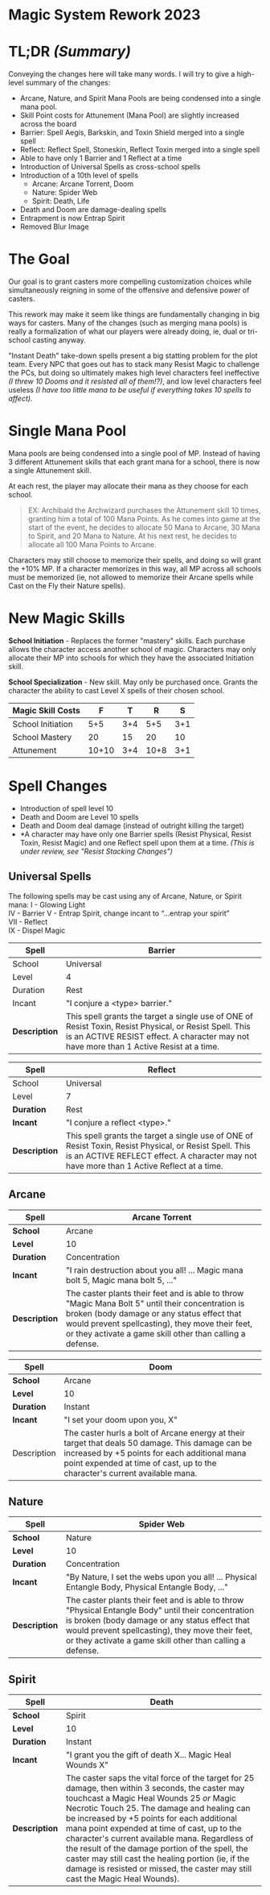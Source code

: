 # Magic System Rework 2023 #

# **TL;DR** _(Summary)_ #
Conveying the changes here will take many words. I will try to give a high-level summary of the changes:

- Arcane, Nature, and Spirit Mana Pools are being condensed into a single mana pool.
- Skill Point costs for Attunement (Mana Pool) are slightly increased across the board
- Barrier: Spell Aegis, Barkskin, and Toxin Shield merged into a single spell
- Reflect: Reflect Spell, Stoneskin, Reflect Toxin merged into a single spell
- Able to have only 1 Barrier and 1 Reflect at a time
- Introduction of Universal Spells as cross-school spells
- Introduction of a 10th level of spells
    - Arcane: Arcane Torrent, Doom 
    - Nature: Spider Web
    - Spirit: Death, Life
- Death and Doom are damage-dealing spells
- Entrapment is now Entrap Spirit
- Removed Blur Image

# The Goal #
Our goal is to grant casters more compelling customization choices while simultaneously reigning in some of the offensive and defensive power of casters.

This rework may make it seem like things are fundamentally changing in big ways for casters. Many of the changes (such as merging mana pools) is really a formalization of what our players were already doing, ie, dual or tri-school casting anyway.

"Instant Death" take-down spells present a big statting problem for the plot team. Every NPC that goes out has to stack many Resist Magic to challenge the PCs, but doing so ultimately makes high level characters feel ineffective _(I threw 10 Dooms and it resisted all of them!?)_, and low level characters feel useless _(I have too little mana to be useful if everything takes 10 spells to affect)_.

# Single Mana Pool #
Mana pools are being condensed into a single pool of MP. Instead of having 3 different Attunement skills that each grant mana for a school, there is now a single Attunement skill.

At each rest, the player may allocate their mana as they choose for each school.

> EX: Archibald the Archwizard purchases the Attunement skill 10 times, granting him a total of 100 Mana Points. As he comes into game at the start of the event, he decides to allocate 50 Mana to Arcane, 30 Mana to Spirit, and 20 Mana to Nature. At his next rest, he decides to allocate all 100 Mana Points to Arcane.

Characters may still choose to memorize their spells, and doing so will grant the +10% MP. If a character memorizes in this way, all MP across all schools must be memorized (ie, not allowed to memorize their Arcane spells while Cast on the Fly their Nature spells).

# New Magic Skills #
**School Initiation** - Replaces the former "mastery" skills. Each purchase allows the character access another school of magic. Characters may only allocate their MP into schools for which they have the associated Initiation skill.

**School Specialization** - New skill. May only be purchased once. Grants the character the ability to cast Level X spells of their chosen school.

| Magic Skill Costs | F     | T   | R    | S   |
|-------------------|-------|-----|------|-----|
| School Initiation | 5+5   | 3+4 | 5+5  | 3+1 |
| School Mastery    | 20    | 15  | 20   | 10  |
| Attunement        | 10+10 | 3+4 | 10+8 | 3+1 |

# Spell Changes #
- Introduction of spell level 10
- Death and Doom are Level 10 spells
- Death and Doom deal damage (instead of outright killing the target)
- \*A character may have only one Barrier spells (Resist Physical, Resist Toxin, Resist Magic) and one Reflect spell upon them at a time. *(This is under review, see "Resist Stacking Changes")*

## Universal Spells ##

The following spells may be cast using any of Arcane, Nature, or Spirit mana:
I   - Glowing Light  
IV  - Barrier
V   - Entrap Spirit, change incant to “...entrap your spirit”  
VII - Reflect  
IX  - Dispel Magic  



| **Spell** | **Barrier** |
|-----------|-------------|
| School                 | Universal |
| Level                  | 4 |
| Duration               | Rest |
| Incant                 | "I conjure a \<type\> barrier." |
| **Description**        | This spell grants the target a single use of ONE of Resist Toxin, Resist Physical, or Resist Spell. This is an ACTIVE RESIST effect. A character may not have more than 1 Active Resist at a time. |

| **Spell**    | **Reflect**                                                                                                                                                                                          |
|--------------|------------------------------------------------------------------------------------------------------------------------------------------------------------------------------------------------------|
| School                 | Universal                                                                                                                                                                                            |
| Level                  | 7                                                                                                                                                                                                    |
| **Duration** | Rest                                                                                                                                                                                                 |
| **Incant**   | "I conjure a reflect \<type\>."                                                                                                                                                                      |
| **Description** | This spell grants the target a single use of ONE of Resist Toxin, Resist Physical, or Resist Spell. This is an ACTIVE REFLECT effect. A character may not have more than 1 Active Reflect at a time. |

## Arcane ##
| **Spell**    | **Arcane Torrent**                                                                                                                                                                                                                                              |
|--------------|-----------------------------------------------------------------------------------------------------------------------------------------------------------------------------------------------------------------------------------------------------------------|
| **School**   | Arcane                                                                                                                                                                                                                                                          |
| **Level**    | 10                                                                                                                                                                                                                                                              |
| **Duration** | Concentration                                                                                                                                                                                                                                                   |
| **Incant**   | "I rain destruction about you all! ... Magic mana bolt 5, Magic mana bolt 5, ..."                                                                                                                                                                               |
| **Description** | The caster plants their feet and is able to throw "Magic Mana Bolt 5" until their concentration is broken (body damage or any status effect that would prevent spellcasting), they move their feet, or they activate a game skill other than calling a defense. |

| **Spell**    | **Doom**                      |
|--------------|-------------------------------|
| **School**   | Arcane                        |
| **Level**    | 10                            |
| **Duration** | Instant                       |
| **Incant**   | "I set your doom upon you, X" |
| Description  | The caster hurls a bolt of Arcane energy at their target that deals 50 damage. This damage can be increased by +5 points for each additional mana point expended at time of cast, up to the character's current available mana. |

## Nature ##
| **Spell**    | **Spider Web**                                                                                    |
|--------------|---------------------------------------------------------------------------------------------------|
| **School**   | Nature                                                                                            |
| **Level**    | 10                                                                                                |
| **Duration** | Concentration                                                                                     |
| **Incant**   | "By Nature, I set the webs upon you all! ... Physical Entangle Body, Physical Entangle Body, ..." |
| **Description** | The caster plants their feet and is able to throw "Physical Entangle Body" until their concentration is broken (body damage or any status effect that would prevent spellcasting), they move their feet, or they activate a game skill other than calling a defense. |

## Spirit ##
| **Spell**    | **Death**                                                |
|--------------|----------------------------------------------------------|
| **School**   | Spirit                                                   |
| **Level**    | 10                                                       |
| **Duration** | Instant                                                  |
| **Incant**   | "I grant you the gift of death X... Magic Heal Wounds X" |
| **Description** | The caster saps the vital force of the target for 25 damage, then within 3 seconds, the caster may touchcast a Magic Heal Wounds 25 _or_ Magic Necrotic Touch 25. The damage and healing can be increased by +5 points for each additional mana point expended at time of cast, up to the character's current available mana. Regardless of the result of the damage portion of the spell, the caster may still cast the healing portion (ie, if the damage is resisted or missed, the caster may still cast the Magic Heal Wounds). |



